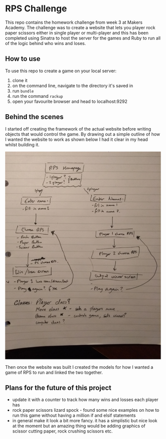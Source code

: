 # RPS Challenge

This repo contains the homework challenge from week 3 at Makers Academy. The challenge was to create a website that lets you player rock paper scissors either in single player or multi-player and this has been completed using Sinatra to host the server for the games and Ruby to run all of the logic behind who wins and loses.


## How to use

To use this repo to create a game on your local server:
1. clone it
2. on the command line, navigate to the directory it's saved in
3. run ```bundle```
4. run the command ```rackup```
5. open your favourite browser and head to localhost:9292

## Behind the scenes

I started off creating the framework of the actual website before writing objects that would control the game. By drawing out a simple outline of how I wanted the website to work as shown below I had it clear in my head whilst building it.

![here](master_plan.jpg)

Then once the website was built I created the models for how I wanted a game of RPS to run and linked the two together.

## Plans for the future of this project

- update it with a counter to track how many wins and losses each player has
- rock paper scissors lizard spock - found some nice examples on how to run this game without having a million if and elsif statements
- in general make it look a bit more fancy. it has a simplistic but nice look at the moment but an amazing thing would be adding graphics of scissor cutting paper, rock crushing scissors etc.
